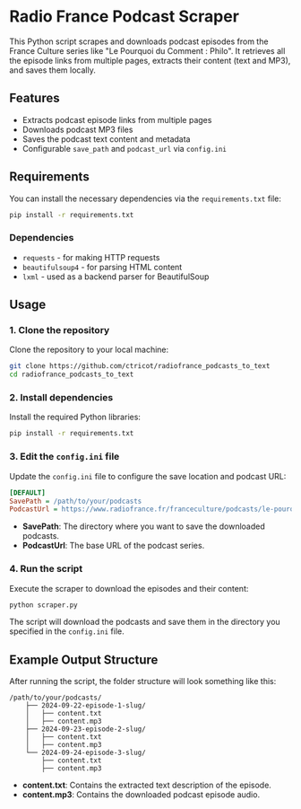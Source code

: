 # Radio France Podcast Scraper

This Python script scrapes and downloads podcast episodes from the France Culture series like "Le Pourquoi du Comment : Philo". It retrieves all the episode links from multiple pages, extracts their content (text and MP3), and saves them locally.

## Features

- Extracts podcast episode links from multiple pages
- Downloads podcast MP3 files
- Saves the podcast text content and metadata
- Configurable `save_path` and `podcast_url` via `config.ini`

## Requirements

You can install the necessary dependencies via the `requirements.txt` file:

```bash
pip install -r requirements.txt
```

### Dependencies

- `requests` - for making HTTP requests
- `beautifulsoup4` - for parsing HTML content
- `lxml` - used as a backend parser for BeautifulSoup

## Usage

### 1. Clone the repository
Clone the repository to your local machine:
```bash
git clone https://github.com/ctricot/radiofrance_podcasts_to_text
cd radiofrance_podcasts_to_text
```

### 2. Install dependencies
Install the required Python libraries:
```bash
pip install -r requirements.txt
```

### 3. Edit the `config.ini` file
Update the `config.ini` file to configure the save location and podcast URL:

```ini
[DEFAULT]
SavePath = /path/to/your/podcasts
PodcastUrl = https://www.radiofrance.fr/franceculture/podcasts/le-pourquoi-du-comment-philo
```

- **SavePath**: The directory where you want to save the downloaded podcasts.
- **PodcastUrl**: The base URL of the podcast series.

### 4. Run the script
Execute the scraper to download the episodes and their content:
```bash
python scraper.py
```

The script will download the podcasts and save them in the directory you specified in the `config.ini` file.

## Example Output Structure

After running the script, the folder structure will look something like this:

```
/path/to/your/podcasts/
    ├── 2024-09-22-episode-1-slug/
    │   ├── content.txt
    │   ├── content.mp3
    ├── 2024-09-23-episode-2-slug/
    │   ├── content.txt
    │   ├── content.mp3
    └── 2024-09-24-episode-3-slug/
        ├── content.txt
        ├── content.mp3
```

- **content.txt**: Contains the extracted text description of the episode.
- **content.mp3**: Contains the downloaded podcast episode audio.